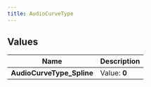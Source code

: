 ```yaml
---
title: AudioCurveType
---
```


## Values

| Name | Description |
| ---- | ----------- |
| **AudioCurveType\_Spline** | Value: **0** |

